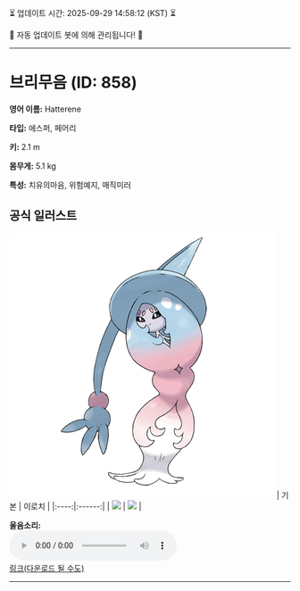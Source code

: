 
⏳ 업데이트 시간: 2025-09-29 14:58:12 (KST) ⏳

🤖 자동 업데이트 봇에 의해 관리됩니다! 🤖

---

# 브리무음 (ID: 858)
**영어 이름:** Hatterene

**타입:** 에스퍼, 페어리

**키:** 2.1 m

**몸무게:** 5.1 kg

**특성:** 치유의마음, 위험예지, 매직미러

## 공식 일러스트
![](https://raw.githubusercontent.com/PokeAPI/sprites/master/sprites/pokemon/other/official-artwork/858.png)
| 기본 | 이로치 |
|:----:|:------:|
| <img src="http://play.pokemonshowdown.com/sprites/ani/hatterene.gif" width="200"> | <img src="http://play.pokemonshowdown.com/sprites/ani-shiny/hatterene.gif" width="200"> |

**울음소리:**<br><audio controls src="https://raw.githubusercontent.com/PokeAPI/cries/main/cries/pokemon/latest/858.ogg"></audio><br> [링크(다운로드 될 수도)](https://raw.githubusercontent.com/PokeAPI/cries/main/cries/pokemon/latest/858.ogg)


---
